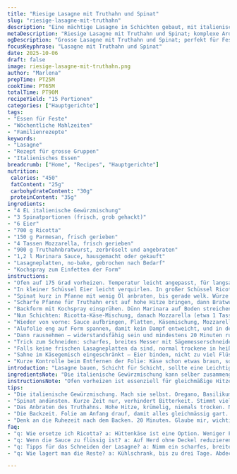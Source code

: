 ```yaml
---
title: "Riesige Lasagne mit Truthahn und Spinat"
slug: "riesige-lasagne-mit-truthahn"
description: "Eine mächtige Lasagne in Schichten gebaut, mit italienischer Würzmischung, Ricotta, Parmesan, Mozzarella und einer Mischung aus Truthahnbratwurst und Spinat. Wichtig sind Schichten mit Sauce, Käse und Fleisch, die eine cremige, saftige Textur ergeben. Von der Vorbereitung bis zum Ruhen dauert es rund 90 Minuten. Die Backzeit passt sich an, man erkennt Gargrad am Blubbern der Sauce und goldener Käsekruste. Ei sorgt für Bindung in der Käsemischung, Mozzarella für Schmelz. Ideal für große Gruppen, mit einfachem Trennschritt zwischen den Schichten. Ersatzstoffe: statt Truthahn kann man auch Hähnchen verwenden; Ricotta durch Hüttenkäse ersetzt, für weniger Fett; Mozzarella halb frisch, halb gerieben für Textur."
metaDescription: "Riesige Lasagne mit Truthahn und Spinat; komplexe Aromen, saftige Schichten, ein Traum für grosse Gruppen"
ogDescription: "Grosse Lasagne mit Truthahn und Spinat; perfekt für Feste, nahrhaft und voller Geschmack"
focusKeyphrase: "Lasagne mit Truthahn und Spinat"
date: 2025-10-06
draft: false
image: riesige-lasagne-mit-truthahn.png
author: "Marlena"
prepTime: PT25M
cookTime: PT65M
totalTime: PT90M
recipeYield: "15 Portionen"
categories: ["Hauptgerichte"]
tags:
- "Essen für Feste"
- "Wöchentliche Mahlzeiten"
- "Familienrezepte"
keywords:
- "Lasagne"
- "Rezept für grosse Gruppen"
- "Italienisches Essen"
breadcrumb: ["Home", "Recipes", "Hauptgerichte"]
nutrition: 
 calories: "450"
 fatContent: "25g"
 carbohydrateContent: "30g"
 proteinContent: "35g"
ingredients:
- "4 EL italienische Gewürzmischung"
- "3 Spinatportionen (frisch, grob gehackt)"
- "6 Eier"
- "700 g Ricotta"
- "150 g Parmesan, frisch gerieben"
- "4 Tassen Mozzarella, frisch gerieben"
- "900 g Truthahnbratwurst, zerbröselt und angebraten"
- "1,2 l Marinara Sauce, hausgemacht oder gekauft"
- "Lasagneplatten, no-bake, gebrochen nach Bedarf"
- "Kochspray zum Einfetten der Form"
instructions:
- "Ofen auf 175 Grad vorheizen. Temperatur leicht angepasst, für langsamere Hitze und gleichmäßigeres Durchgaren."
- "In kleiner Schüssel Eier leicht verquirlen. In großer Schüssel Ricotta, Parmesan, 2 EL italienische Gewürzmischung und Eier vermengen. Nicht zu lange rühren, nur gerade genug zum Verbinden. Käse-Gemisch ist das Herzstück für cremige, standhafte Schichten."
- "Spinat kurz in Pfanne mit wenig Öl anbraten, bis gerade welk. Würze reduzieren, sonst wird’s bitter. Mit 2 EL italienische Gewürzmischung vermischen. "
- "Scharfe Pfanne für Truthahn erst auf hohe Hitze bringen, dann Bratwurst krümelig anbraten. Nicht zu trocken machen, bisschen Fett soll bleiben. Würzen mit Salz und Pfeffer, kein extra italienisches Gewürz hier."
- "Backform mit Kochspray einsprühen. Dünn Marinara auf Boden streichen, kein Pfützen. Dann Lasagneplatten auslegen, je nach Form anpassen, zerbrechen ist normal, damit kein Loch entsteht."
- "Nun Schichten: Ricotta-Käse-Mischung, danach Mozzarella (etwa 1 Tasse), dann Truthahnbratwurst und Spinat darauf verteilen. Alle Schichten bitte nicht zu dick machen, sonst kocht es innen nicht durch – perfekte Balance suchen."
- "Wieder von vorne: Sauce aufbringen, Platten, Käsemischung, Mozzarella (1 Tasse), Wurst, Spinat, bis insgesamt 3 Schichten entstehen. Wichtig: oberste Schicht schließt mit Sauce ab; Mozzarella 1 Tasse zurückhalten für das Finish."
- "Alufolie eng auf Form spannen, damit kein Dampf entweicht, und in der Mitte des Ofens auf Backblech stellen, falls Saft ausläuft. Ungefähr 55 Minuten backen. Dann Folie abnehmen, restlichen Mozzarella und 1 EL italienische Gewürzmischung darüberstreuen. Nochmals 8 Minuten offen backen, bis Käse sprudelt und goldbraun wird."
- "Dann rausnehmen – widerstandsfähig sein und mindestens 20 Minuten ruhen lassen, sonst zerfällt die Lasagne beim Schneiden. Hitze verteilt sich gut, man spürt am Dampf, wenn es Zeit ist. "
- "Trick zum Schneiden: scharfes, breites Messer mit Sägemesserschneide verwenden, sonst zerfasert es. Reste halten sich perfekt im Kühlschrank bis zu 3 Tage, Aufwärmen bei mittlerer Hitze ohne Deckel, damit Kruste knusprig bleibt."
- "Falls keine frischen Lasagneplatten da sind, normal trockene in heißem Wasser kurz einlegen, bis biegsam, aber nicht zu weich. Spinat kann auch durch Mangold ersetzt werden; für mehr Biss in der Wurst mische ich manchmal Chorizo dazu."
- "Sahne im Käsegemisch eingeschränkt – Eier binden, nicht zu viel Flüssigkeit. Durch das langsame Backen wird alles gut durchgezogen, man hört am Blubbern wie die Sauce kocht, unruhiger Blubber heißt zu heiß."
- "Kurze Kontrolle beim Entfernen der Folie: Käse schon etwas braun, sonst noch 2-3 Minuten länger. Kein Verbrennen, sonst bitter. Mit frischem Basilikum bestreuen passt gut dazu, aber erst vor dem Servieren."
introduction: "Lasagne bauen, Schicht für Schicht, sollte eine Leichtigkeit sein. Früher dachte ich, man muss nur alles reinkippen, backen und fertig. Nein. Timing, trockene und nasse Komponenten in Balance. Eier nicht weglassen, die sind Bindung, nicht nur Tradition. Natürliche Aromen aus frischen Kräutern geben den Unterschied, letzten Endes schmeckt man das. Wurst muss krümelig, nicht trocken, Spinat knackig, cremig. Die Sauce soll nicht zu dünn sein, sonst läuft alles auseinander. Meine Variation mit Truthahn statt Rind, da leichter und trotzdem saftig. Lasagneplatten ohne Vorkochen möglich – spart Zeit, gibt bessere Textur. Backzeiten sind Richtwerte, am Blubbern merke ich wann es fast geschafft ist. Ruhezeit nicht unterschätzen, die Temperatur verteilt sich, macht das Aufschneiden sauberer. Großes Gericht, viele Teller, feuchte Wärme hält sich, ideal für Feste und lange Gespräche."
ingredientsNote: "Die italienische Gewürzmischung kann selber zusammengesetzt werden: Oregano, Basilikum, Thymian, Rosmarin, und ein Hauch Chili sind Basis. Truthahnbratwurst lässt sich durch Hähnchen ersetzen – Geschmack etwas milder, Sauce etwas mehr würzen. Ricotta ist eher mild; wer es kräftiger mag, nutzt Hüttenkäse mit weniger Fett, dann aber weniger Salz hinzufügen. Parmesan frisch gerieben ist Pflicht – kein Pulver. Mozzarella halb frisch, halb gerieben für die perfekte Schmelzbasis. Für die Sauce nehme ich gern selbstgemachte Marinara aus Dosentomaten, Zwiebeln, Knoblauch, etwas Zucker, um die Säure zu balancieren. Ohne frischen Spinat tut's auch Tiefkühlware, müssen aber gut abgetropft sein, sonst verwässern die Schichten. Lasagneplatten müssen eng anliegen, durchbrechen ist nicht schlimm, sorgt eher für formschöne Packung. Kochspray oder Olivenöl richtig gut an die Form – sonst klebt der Boden fest und macht Ärger beim Servieren."
instructionsNote: "Ofen vorheizen ist essenziell für gleichmäßige Hitze. Die Eier mit Käse mixt man nur kurz – zu viel rühren macht Masse zäh. Spinat vorher andünsten sorgt für besseren Geschmack und verhindert Beimischen von zu viel Flüssigkeit. Fleisch mit korrekter Hitze kross anbraten, macht Texturunterschiede in der Schicht. Bei Lasagneplatten getrost nicht komplett abdecken, kleine Löcher lassen Dampf entweichen – wichtig für gleichmäßiges Garen. Drei Lagen schaffen Balance zwischen Fülle und Struktur; zu viele Lagen machen die Mitte matschig. Marinara dünn auftragen, nicht überladen. Backzeit mit Aluminiumfolie verlängert Garzeit innen, damit alles durch wird, dann offene Hitze für goldbraune Käsekruste. Kein Vorbacken der Lasagneplatten nötig, spart Zeit und schmeckt besser. Ruhezeit ist nicht nur Tradition, sondern zwingend zum Schneiden – sonst alles auseinander. Scharfes Messer nehmen, sägende Bewegungen. Falls Sauce zu flüssig wirkt, kurz auf Herd ohne Deckel reduzieren vor der Schichtung. Im Zweifel auf Geräusche und Farbveränderungen achten – das Kochlied der Lasagne."
tips:
- "Die italienische Gewürzmischung. Mach sie selbst. Oregano, Basilikum, Thymian, Rosmarin. Ein bisschen Chili macht es spannend. Die Mischung verändert alles."
- "Spinat andünsten. Kurze Zeit nur, verhindert Bitterkeit. Stimmt viel besser mit Ricotta und Wurst. Aromen verbinden sich, wird nicht wässrig. Timing wichtig."
- "Das Anbraten des Truthahns. Hohe Hitze, krümelig, niemals trocken. Nachsalzen nicht vergessen. Kein Gewürz hier. Du willst die Frische erhalten."
- "Die Backzeit. Folie am Anfang drauf, damit alles gleichmässig gart. Nach der Hälfte Folie ab, damit der Käse knusprig wird. Blubbert die Sauce, ist gut."
- "Denk an die Ruhezeit nach dem Backen. 20 Minuten. Glaube mir, wichtig. Hitze verteilt sich und macht es einfacher zu schneiden. Scharfes Messer, nicht reissen."
faq:
- "q: Wie ersetze ich Ricotta? a: Hüttenkäse ist eine Option. Weniger Fett, aber mehr salz hinzufügen. Geschmack wird verstärkt. Kreation bleibt spannend."
- "q: Wenn die Sauce zu flüssig ist? a: Auf Herd ohne Deckel reduzieren. Kochen bis eindicken. Weniger Wasser, besseres Zusammenspiel. Einfache Notlösung."
- "q: Tipps für das Schneiden der Lasagne? a: Nimm ein scharfes, breites Messer. Sägend arbeiten. Verhindert zerfallen. Saubere Portionen, elegant servieren."
- "q: Wie lagert man die Reste? a: Kühlschrank, bis zu drei Tage. Abdecken nötig, aber beim Aufwärmen kein Deckel. Knusprig bleibt es besser ohne. Echte Lösung."

---
```

